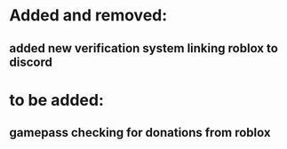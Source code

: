 # Added and removed:
## added new verification system linking roblox to discord
#
#
#
# to be added:
## gamepass checking for donations from roblox